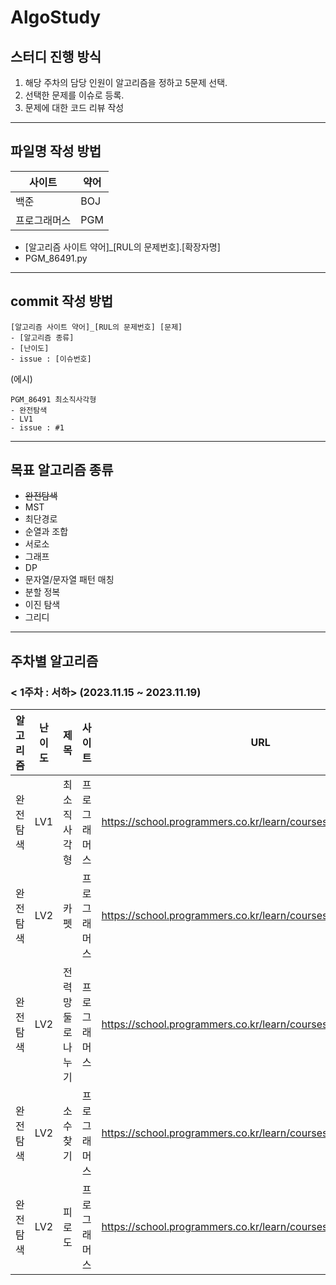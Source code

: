 # AlgoStudy
## 스터디 진행 방식
1. 해당 주차의 담당 인원이 알고리즘을 정하고 5문제 선택.
2. 선택한 문제를 이슈로 등록.
3. 문제에 대한 코드 리뷰 작성
---
## 파일명 작성 방법
|사이트|약어|
|---|---|
|백준|BOJ|
|프로그래머스|PGM|
- [알고리즘 사이트 약어]_[RUL의 문제번호].[확장자명]
- PGM_86491.py
---
## commit 작성 방법
```
[알고리즘 사이트 약어]_[RUL의 문제번호] [문제]
- [알고리즘 종류]
- [난이도]
- issue : [이슈번호]
```

(에시)
```
PGM_86491 최소직사각형
- 완전탐색
- LV1
- issue : #1
```

---
## 목표 알고리즘 종류
- ~~완전탐색~~
- MST
- 최단경로
- 순열과 조합
- 서로소
- 그래프
- DP
- 문자열/문자열 패턴 매칭
- 분할 정복
- 이진 탐색
- 그리디
---
## 주차별 알고리즘
### **< 1주차 : 서하>** (2023.11.15 ~ 2023.11.19)
|알고리즘|난이도|제목|사이트|URL|
|:---:|:---:|:---:|---|---|
|완전탐색|LV1|최소직사각형|프로그래머스|https://school.programmers.co.kr/learn/courses/30/lessons/86491|
|완전탐색|LV2|카펫|프로그래머스|https://school.programmers.co.kr/learn/courses/30/lessons/42842|
|완전탐색|LV2|전력망둘로나누기|프로그래머스|https://school.programmers.co.kr/learn/courses/30/lessons/86971|
|완전탐색|LV2|소수찾기|프로그래머스|https://school.programmers.co.kr/learn/courses/30/lessons/42839|
|완전탐색|LV2|피로도|프로그래머스|https://school.programmers.co.kr/learn/courses/30/lessons/87946|
